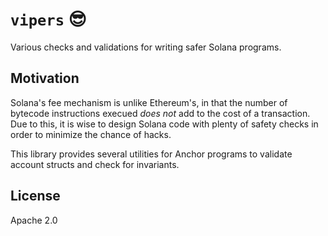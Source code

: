 # `vipers` 😎

Various checks and validations for writing safer Solana programs.

## Motivation

Solana's fee mechanism is unlike Ethereum's, in that the number of bytecode instructions execued _does not_ add to the cost of a transaction. Due to this, it is wise to design Solana code with plenty of safety checks in order to minimize the chance of hacks.

This library provides several utilities for Anchor programs to validate account structs and check for invariants.

## License

Apache 2.0
